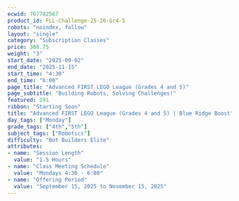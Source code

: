 ```yaml
---
ecwid: 767782567
product_id: FLL-Challenge-25-26-Gr4-5
robots: "noindex, follow"
layout: "single"
category: "Subscription Classes"
price: 308.75
weight: "3"
start_date: "2025-09-02"
end_date: "2025-11-15"
start_time: "4:30"
end_time: "6:00"
page_title: "Advanced FIRST LEGO League (Grades 4 and 5)"
page_subtitle: "Building Robots, Solving Challenges!"
featured: 191
ribbon: "Starting Soon"
title: "Advanced FIRST LEGO League (Grades 4 and 5) | Blue Ridge Boost"
day_tags: ["Monday"]
grade_tags: ["4th","5th"]
subject_tags: ["Robotics"]
difficulty: "Bot Builders Elite"
attributes:
- name: "Session Length"
  value: "1.5 Hours"
- name: "Class Meeting Schedule"
  value: "Mondays 4:30 - 6:00"
- name: "Offering Period"
  value: "September 15, 2025 to November 15, 2025"
---
```

